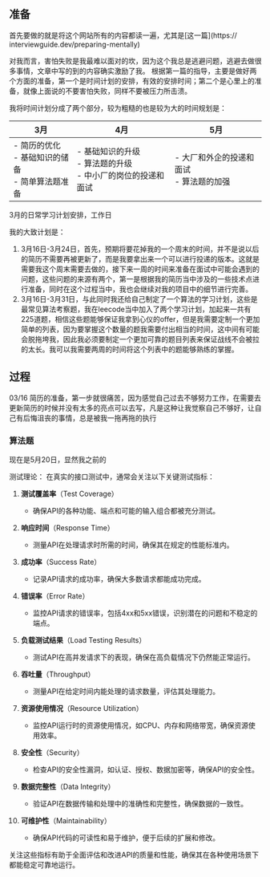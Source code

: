 ## 准备

首先要做的就是将这个网站所有的内容都读一遍，尤其是[这一篇](https://
interviewguide.dev/preparing-mentally)

对我而言，害怕失败是我最难以面对的坎，因为这个我总是逃避问题，逃避去做很多事情，文章中写的到的内容确实激励了我。 根据第一篇的指导，主要是做好两个方面的准备，第一个是时间计划的安排，有效的安排时间；第二个是心里上的准备，就像上面说的不要害怕失败，同样不要被压力所击溃。 

我将时间计划分成了两个部分，较为粗糙的也是较为大的时间规划是：

| 3月 | 4月 | 5月 |
| ---- | ---- | ---- |
| - 简历的优化<br>- 基础知识的储备<br>- 简单算法题准备 | - 基础知识的升级<br>- 算法题的升级<br>- 中小厂的岗位的投递和面试 | - 大厂和外企的投递和面试<br>- 算法题的加强 |
3月的日常学习计划安排，工作日



我的大致计划是：
1. 3月16日-3月24日，首先，预期将要花掉我的一个周末的时间，并不是说以后的简历不需要再被更新了，而是我要拿出来一个可以进行投递的版本。这就是需要我这个周末需要去做的，接下来一周的时间来准备在面试中可能会遇到的问题，这些问题的来源有两个，第一是根据我的简历当中涉及的一些技术点进行准备，同时在这个过程当中，我也会继续对我的项目中的细节进行完善。
2. 3月16日-3月31日，与此同时我还给自己制定了一个算法的学习计划，这些是最常见算法考察题，我在leecode当中加入了两个学习计划，加起来一共有225道题，相信这些题能够保证我拿到心仪的offer，但是我需要定制一个更加简单的列表，因为要掌握这个数量的题我需要付出相当的时间，这中间有可能会脱拖垮我，因此我必须要制定一个更加可靠的题目列表来保证战线不会被拉的太长。我可以我需要两周的时间将这个列表中的题能够熟练的掌握。

## 过程

03/16
简历的准备，第一步就很痛苦，因为感觉自己过去不够努力工作，在需要去更新简历的时候并没有太多的亮点可以去写，凡是这种让我觉察自己不够好，让自己有后悔沮丧的事情，总是被我一拖再拖的执行


### 算法题

现在是5月20日，显然我之前的

测试理论：
在真实的接口测试中，通常会关注以下关键测试指标：

1. **测试覆盖率**（Test Coverage）
   - 确保API的各种功能、端点和可能的输入组合都被充分测试。

2. **响应时间**（Response Time）
   - 测量API在处理请求时所需的时间，确保其在规定的性能标准内。

3. **成功率**（Success Rate）
   - 记录API请求的成功率，确保大多数请求都能成功完成。

4. **错误率**（Error Rate）
   - 监控API请求的错误率，包括4xx和5xx错误，识别潜在的问题和不稳定的端点。

5. **负载测试结果**（Load Testing Results）
   - 测试API在高并发请求下的表现，确保在高负载情况下仍然能正常运行。

6. **吞吐量**（Throughput）
   - 测量API在给定时间内能处理的请求数量，评估其处理能力。

7. **资源使用情况**（Resource Utilization）
   - 监控API运行时的资源使用情况，如CPU、内存和网络带宽，确保资源使用效率。

8. **安全性**（Security）
   - 检查API的安全性漏洞，如认证、授权、数据加密等，确保API的安全性。

9. **数据完整性**（Data Integrity）
   - 验证API在数据传输和处理中的准确性和完整性，确保数据的一致性。

10. **可维护性**（Maintainability）
    - 确保API代码的可读性和易于维护，便于后续的扩展和修改。

关注这些指标有助于全面评估和改进API的质量和性能，确保其在各种使用场景下都能稳定可靠地运行。